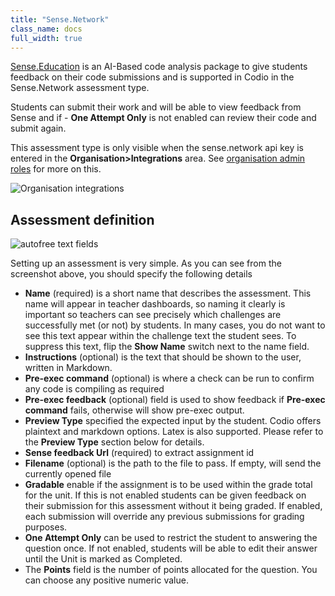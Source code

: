 ```yaml
---
title: "Sense.Network"
class_name: docs
full_width: true
---
```


[Sense.Education](https://www.sense.education/) is an AI-Based code analysis package to give students feedback on their code submissions and is supported in Codio in the Sense.Network assessment type.

Students can submit their work and will be able to view feedback from Sense and if - **One Attempt Only** is not enabled can review their code and submit again.

This assessment type is only visible when the sense.network api key is entered in the **Organisation>Integrations** area. See [organisation admin roles](/docs/dashboard/create/adminrole/) for more on this.

<img alt="Organisation integrations" src="/img/docs/guides/org_integrations.png" class="simple"/>

## Assessment definition



<img alt="autofree text fields" src="/img/docs/guides/assesment_sense.png" class="simple"/>

Setting up an assessment is very simple. As you can see from the screenshot above, you should specify the following details

- **Name** (required) is a short name that describes the assessment. This name will appear in teacher dashboards, so naming it clearly is important so teachers can see precisely which challenges are successfully met (or not) by students. In many cases, you do not want to see this text appear within the challenge text the student sees. To suppress this text, flip the **Show Name** switch next to the name field.
- **Instructions** (optional) is the text that should be shown to the user, written in Markdown.
- **Pre-exec command** (optional) is where a check can be run to confirm any code is compiling as required
- **Pre-exec feedback** (optional) field is used to show feedback if **Pre-exec command** fails,  otherwise will show pre-exec output.
- **Preview Type** specified the expected input by the student. Codio offers plaintext and markdown options. Latex is also supported. Please refer to the **Preview Type** section below for details.
- **Sense feedback Url** (required) to extract assignment id 
- **Filename** (optional) is the path to the file to pass. If empty, will send the currently opened file 
- **Gradable** enable if the assignment is to be used within the grade total for the unit. If this is not enabled students can be given feedback on their submission for this assessment without it being graded. If enabled, each submission will override any previous submissions for grading purposes.
- **One Attempt Only** can be used to restrict the student to answering the question once. If not enabled, students will be able to edit their answer until the Unit is marked as Completed. 
- The **Points** field is the number of points allocated for the question. You can choose any positive numeric value.






